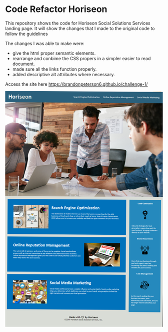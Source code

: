 # Code Refactor Horiseon 
This repository shows the code for Horiseon Social Solutions Services landing page. It will show the changes that I made to the original code to follow the guidelines

The changes I was able to make were:
* give the html proper semantic elements.
* rearrange and conbime the CSS propers in a simpler easier to read document.
* made sure all the links function properly.
* added descriptive alt attributes where necessary. 

Access the site here https://brandonpeterson6.github.io/challenge-1/

![Screenshot](/assets/images/challenge-1-Screenshot.png)